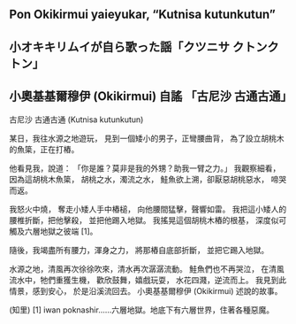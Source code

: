 ## Pon Okikirmui yaieyukar, “Kutnisa kutunkutun” 
## 小オキキリムイが自ら歌った謡「クツニサ クトンクトン」
## 小奧基基爾穆伊 (Okikirmui) 自謠 「古尼沙 古通古通」 

古尼沙 古通古通 (Kutnisa kutunkutun)

某日，我往水源之地遊玩，
見到一個矮小的男子，正彎腰曲背，
為了設立胡桃木的魚簗，正在打樁。

他看見我，說道：
「你是誰？莫非是我的外甥？助我一臂之力。」
我觀察細看，因為這胡桃木魚簗，
胡桃之水，濁流之水，
鮭魚欲上溯，卻厭惡胡桃惡水，
啼哭而返。

我怒火中燒，
奪走小矮人手中樁槌，
向他腰間猛擊，聲響如雷。
我把這小矮人的腰椎折斷，把他擊殺，
並把他踢入地獄。
我搖晃這個胡桃木樁的根基，
深度似可觸及六層地獄之彼端 [1]。

隨後，我竭盡所有腰力，渾身之力，
將那樁自底部折斷，
並把它踢入地獄。

水源之地，清風再次徐徐吹來，清水再次潺潺流動。
鮭魚們也不再哭泣，
在清風流水中，牠們重獲生機，
歡欣鼓舞，嬉戲玩耍，
水花四濺，逆流而上。
我見到此情景，感到安心，
於是沿溪流回去。
小奧基基爾穆伊 (Okikirmui) 述說的故事。

(知里)
[1] iwan poknashir......六層地獄。地底下有六層世界，住著各種惡魔。